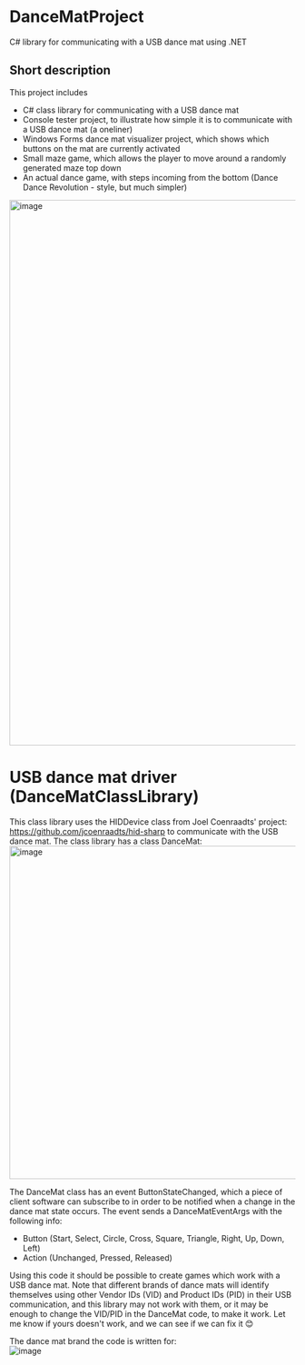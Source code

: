 # DanceMatProject
C# library for communicating with a USB dance mat using .NET

## Short description
This project includes 
 * C# class library for communicating with a USB dance mat
 * Console tester project, to illustrate how simple it is to communicate with a USB dance mat (a oneliner)
 * Windows Forms dance mat visualizer project, which shows which buttons on the mat are currently activated
 * Small maze game, which allows the player to move around a randomly generated maze top down
 * An actual dance game, with steps incoming from the bottom (Dance Dance Revolution - style, but much simpler)  

<img width="961" alt="image" src="https://user-images.githubusercontent.com/3811290/197618681-19c6fa2b-7a19-4202-b896-31174d6406e0.png">

# USB dance mat driver (DanceMatClassLibrary)
This class library uses the HIDDevice class from Joel Coenraadts' project: https://github.com/jcoenraadts/hid-sharp to communicate with the USB dance mat.
The class library has a class DanceMat:  
<img width="587" alt="image" src="https://user-images.githubusercontent.com/3811290/197620088-4eb9c20b-6afb-4644-b80b-ad1b1cddc85f.png">

The DanceMat class has an event ButtonStateChanged, which a piece of client software can subscribe to in order to be notified when a change in the dance mat state occurs.
The event sends a DanceMatEventArgs with the following info:
* Button (Start, Select, Circle, Cross, Square, Triangle, Right, Up, Down, Left)
* Action (Unchanged, Pressed, Released)

Using this code it should be possible to create games which work with a USB dance mat.
Note that different brands of dance mats will identify themselves using other Vendor IDs (VID) and Product IDs (PID) in their USB communication, and this library may not work with them, or it may be enough to change the VID/PID in the DanceMat code, to make it work. Let me know if yours doesn't work, and we can see if we can fix it 😊

The dance mat brand the code is written for:  
![image](https://user-images.githubusercontent.com/3811290/197620803-e65e9f2a-f897-4e13-83de-5b96c53ef216.png)


